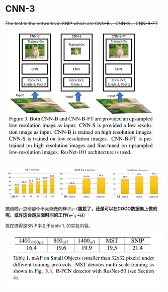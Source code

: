 # CNN-3
~~The test to the networks in SNIP which are CNN-B 、CNN-S 、CNN-B-FT~~

![](./pic/1.PNG)

![](./pic/2.PNG)

~~搞错啦，之前那个不太能做的样子。~~（**尴尬了，还是可以在COCO数据集上做的呢，或许这会是后面时间的工作(๑•́ ₃ •̀๑)**）

现在搞得是SNIP中关于table 1. 的实验内容。

![](./pic/3.PNG)